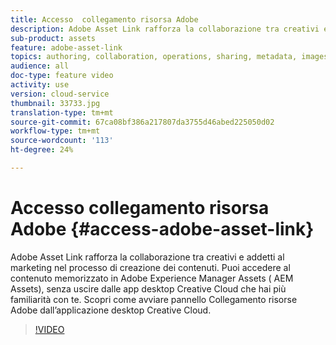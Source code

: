 ```yaml
---
title: Accesso  collegamento risorsa Adobe
description: Adobe Asset Link rafforza la collaborazione tra creativi e addetti al marketing nel processo di creazione dei contenuti. Puoi accedere al contenuto memorizzato in Adobe Experience Manager Assets ( AEM Assets), senza uscire dalle app desktop Creative Cloud che hai più familiarità con te. Scopri come avviare  pannello Collegamento risorse Adobe dall’applicazione desktop Creative Cloud.
sub-product: assets
feature: adobe-asset-link
topics: authoring, collaboration, operations, sharing, metadata, images, configuring, administration
audience: all
doc-type: feature video
activity: use
version: cloud-service
thumbnail: 33733.jpg
translation-type: tm+mt
source-git-commit: 67ca08bf386a217807da3755d46abed225050d02
workflow-type: tm+mt
source-wordcount: '113'
ht-degree: 24%

---
```



# Accesso  collegamento risorsa Adobe {#access-adobe-asset-link}

Adobe Asset Link rafforza la collaborazione tra creativi e addetti al marketing nel processo di creazione dei contenuti. Puoi accedere al contenuto memorizzato in Adobe Experience Manager Assets ( AEM Assets), senza uscire dalle app desktop Creative Cloud che hai più familiarità con te. Scopri come avviare  pannello Collegamento risorse Adobe dall’applicazione desktop Creative Cloud.

>[!VIDEO](https://video.tv.adobe.com/v/33733/?quality=12)
